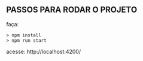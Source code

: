 ## PASSOS PARA RODAR O PROJETO

faça:

```console
> npm install
> npm run start
```

acesse: http://localhost:4200/
